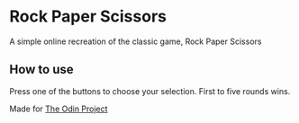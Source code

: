 # Rock Paper Scissors
A simple online recreation of the classic game, Rock Paper Scissors
## How to use
Press one of the buttons to choose your selection.
First to five rounds wins.

Made for [The Odin Project](https://www.theodinproject.com/courses/foundations/lessons/rock-paper-scissors)